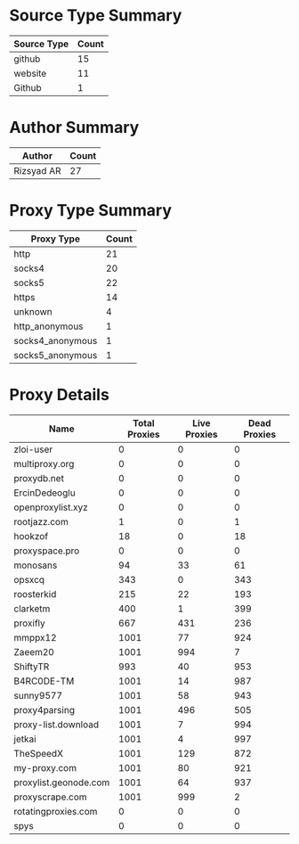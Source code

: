 # Source Type Summary

| Source Type | Count |
|-------------|-------|
| github | 15 |
| website | 11 |
| Github | 1 |


# Author Summary

| Author | Count |
|--------|-------|
| Rizsyad AR | 27 |


# Proxy Type Summary

| Proxy Type | Count |
|------------|-------|
| http | 21 |
| socks4 | 20 |
| socks5 | 22 |
| https | 14 |
| unknown | 4 |
| http_anonymous | 1 |
| socks4_anonymous | 1 |
| socks5_anonymous | 1 |


# Proxy Details

| Name | Total Proxies | Live Proxies | Dead Proxies |
|------|---------------|--------------|---------------|
| zloi-user | 0 | 0 | 0 |
| multiproxy.org | 0 | 0 | 0 |
| proxydb.net | 0 | 0 | 0 |
| ErcinDedeoglu | 0 | 0 | 0 |
| openproxylist.xyz | 0 | 0 | 0 |
| rootjazz.com | 1 | 0 | 1 |
| hookzof | 18 | 0 | 18 |
| proxyspace.pro | 0 | 0 | 0 |
| monosans | 94 | 33 | 61 |
| opsxcq | 343 | 0 | 343 |
| roosterkid | 215 | 22 | 193 |
| clarketm | 400 | 1 | 399 |
| proxifly | 667 | 431 | 236 |
| mmppx12 | 1001 | 77 | 924 |
| Zaeem20 | 1001 | 994 | 7 |
| ShiftyTR | 993 | 40 | 953 |
| B4RC0DE-TM | 1001 | 14 | 987 |
| sunny9577 | 1001 | 58 | 943 |
| proxy4parsing | 1001 | 496 | 505 |
| proxy-list.download | 1001 | 7 | 994 |
| jetkai | 1001 | 4 | 997 |
| TheSpeedX | 1001 | 129 | 872 |
| my-proxy.com | 1001 | 80 | 921 |
| proxylist.geonode.com | 1001 | 64 | 937 |
| proxyscrape.com | 1001 | 999 | 2 |
| rotatingproxies.com | 0 | 0 | 0 |
| spys | 0 | 0 | 0 |
